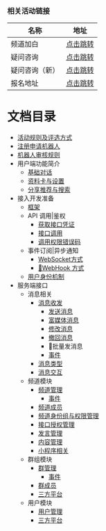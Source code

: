 ### 相关活动链接  
 
| 名称 | 地址 |  
| --- | --- |  
| 频道加白 | [点击跳转](https://doc.weixin.qq.com/sheet/e3_AZAApQYsAEstYHx73XxTl2QvRDBMn?scode=AJEAIQdfAAoSod5T6hAJMAFwbLACk&tab=BB08J2) |  
| 疑问咨询 | [点击跳转](https://doc.weixin.qq.com/sheet/e3_AJMAFwbLACk2g12ANypSlygAs1i02?scode=AJEAIQdfAAo40m06UhAJMAFwbLACk&tab=BB08J2) |  
| 疑问咨询（新） | [点击跳转](https://docs.qq.com/sheet/DRE55cEtzdkh1UmRR?tab=BB08J2) |
| 报名地址 | [点击跳转](https://wj.qq.com/s2/13032454/064f) |  

# 文档目录
* [活动规则及评选方式](md/guize.md)
* [注册申请机器人](md/01_zhuce.md)
* [机器人审核规则](md/examine.md)
* 用户端功能简介
    * [基础对话](md/02_BasicDialogue.md)
    * [资料卡与设置](md/03_coverset.md)
    * [分享推荐与搜索](md/04_ShareSearch.md)
* 接入开发准备
    * [框架](md/05_framework.md)
    * API 调用|鉴权
        * [获取接口凭证](md/06_geiinterface.md)
        * [接口调用](md/07_Interfacecall.md)
        * [调用权限错误码](md/08_errorcode.md)
    * 事件订阅|异步通知
        * [WebSocket方式](md/09_websocket.md)
        * [🚫WebHook 方式](md/10_webhook.md)
    * [用户身份机制](md/11_usermerber.md)
* 服务端接口
    * 消息相关
        * [消息收发](md/12_Message-send-re.md)
            * [发送消息](md/12_Message-send-re-01.md)
            * [富媒体消息](md/12_Message-send-re-02.md)
            * [修改消息](md/12_Message-send-re-03.md)
            * [撤回消息](md/12_Message-send-re-04.md)
            * 🚫批量发消息
            * [事件](md/12_Message-send-re-05.md)
        * [消息类型](md/13_message-type.md)
        * [消息交互](md/14_Message-Interaction.md)
    * 频道模块
        * [频道管理](md/15_channel-management.md)
            * [事件](md/15_channel-management-1.md)
        * [频道成员](md/16_chennel-user.md)
        * [频道身份组与权限管理](md/17_merber-permissions.md)
        * [接口授权管理](md/18_permissions.md)
        * [发言管理](md/19_message.md)
        * [内容管理](md/20_content.md)
        * [小程序相关](md/21_app.md)
    * 群组模块
        * [群管理](md/22_qun-set.md)
            * [事件](md/22_qun-set-1.md)
        * [群成员](md/23_qun-user.md)
        * [三方平台](md/24_qun-other.md)
    * 用户模块
        * [用户管理](md/25_user.md)
        * [三方平台](md/26_other.md)
